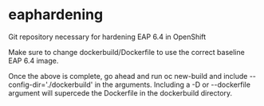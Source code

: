 # eaphardening
Git repository necessary for hardening EAP 6.4 in OpenShift


Make sure to change dockerbuild/Dockerfile to use the correct baseline EAP 6.4 image.

Once the above is complete, go ahead and run oc new-build and include --config-dir='./dockerbuild' in the arguments. Including a -D or --dockerfile argument will supercede the Dockerfile in the dockerbuild directory.

